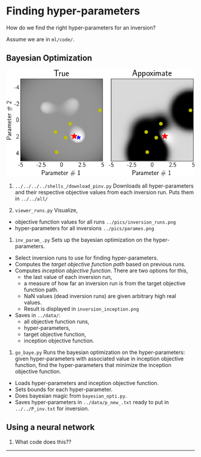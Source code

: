 # Finding hyper-parameters

How do we find the right hyper-parameters for an inversion? 

Assume we are in ```ml/code/```.

## Bayesian Optimization

[![](ml/pics/bayes-opti-ex.png)](./)

1. ```../../../../shells_/download_pinv.py``` Downloads all hyper-parameters and their respective objective values from each inversion run. Puts them in ```../../all/```

1. ```viewer_runs.py``` Visualize,
    
  * objective function values for all runs ```../pics/inversion_runs.png```
  * hyper-parameters for all inversions ```../pics/parames.png```

1. ```inv_param_.py``` Sets up the bayesian optimization on the hyper-parameters.
    
  * Select inversion runs to use for finding hyper-parameters.
  * Computes the _target objective function path_ based on previous runs.
  * Computes _inception objective function_. There are two options for this,
    * the last value of each inversion run,
    * a measure of how far an inversion run is from the target objective function path.
    * NaN values (dead inversion runs) are given arbitrary high real values.
    * Result is displayed in ```inversion_inception.png```
  * Saves in ```../data/```:
    * all objective function runs,
    * hyper-parameters,
    * target objective function,
    * inception objective function.

1. ```go_baye.py``` Runs the bayesian optimization on the hyper-parameters: given hyper-parameters with associated value in inception objective function, find the hyper-parameters that minimize the inception objective function.

  * Loads hyper-parameters and inception objective function.
  * Sets bounds for each hyper-parameter.
  * Does bayesian magic from ```bayesian_opti.py```.
  * Saves hyper-parameters in ```../data/p_new_.txt``` ready to put in ```../../P_inv.txt``` for inversion.
  
## Using a neural network

1. What code does this??

---